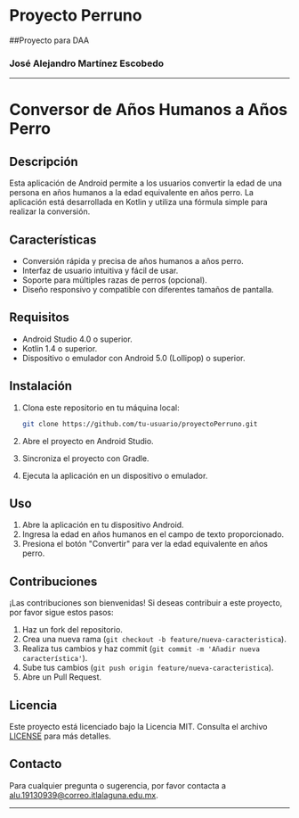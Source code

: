 # Proyecto Perruno
##Proyecto para DAA
### José Alejandro Martínez Escobedo
---

# Conversor de Años Humanos a Años Perro

## Descripción

Esta aplicación de Android permite a los usuarios convertir la edad de una persona en años humanos a la edad equivalente en años perro. La aplicación está desarrollada en Kotlin y utiliza una fórmula simple para realizar la conversión.

## Características

- Conversión rápida y precisa de años humanos a años perro.
- Interfaz de usuario intuitiva y fácil de usar.
- Soporte para múltiples razas de perros (opcional).
- Diseño responsivo y compatible con diferentes tamaños de pantalla.

## Requisitos

- Android Studio 4.0 o superior.
- Kotlin 1.4 o superior.
- Dispositivo o emulador con Android 5.0 (Lollipop) o superior.

## Instalación

1. Clona este repositorio en tu máquina local:
    ```bash
    git clone https://github.com/tu-usuario/proyectoPerruno.git
    ```

2. Abre el proyecto en Android Studio.

3. Sincroniza el proyecto con Gradle.

4. Ejecuta la aplicación en un dispositivo o emulador.

## Uso

1. Abre la aplicación en tu dispositivo Android.
2. Ingresa la edad en años humanos en el campo de texto proporcionado.
3. Presiona el botón "Convertir" para ver la edad equivalente en años perro.

## Contribuciones

¡Las contribuciones son bienvenidas! Si deseas contribuir a este proyecto, por favor sigue estos pasos:

1. Haz un fork del repositorio.
2. Crea una nueva rama (`git checkout -b feature/nueva-caracteristica`).
3. Realiza tus cambios y haz commit (`git commit -m 'Añadir nueva característica'`).
4. Sube tus cambios (`git push origin feature/nueva-caracteristica`).
5. Abre un Pull Request.

## Licencia

Este proyecto está licenciado bajo la Licencia MIT. Consulta el archivo [LICENSE](LICENSE) para más detalles.

## Contacto

Para cualquier pregunta o sugerencia, por favor contacta a [alu.19130939@correo.itlalaguna.edu.mx](mailto:alu.19130939@correo.itlalaguna.edu.mx).

---


